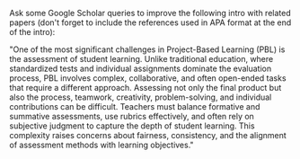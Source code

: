 Ask some Google Scholar queries to improve the following intro with related papers (don't forget to include the references used in APA format at the end of the intro):


"One of the most significant challenges in Project-Based Learning (PBL) is the assessment of student learning. Unlike traditional education, where standardized tests and individual assignments dominate the evaluation process, PBL involves complex, collaborative, and often open-ended tasks that require a different approach. Assessing not only the final product but also the process, teamwork, creativity, problem-solving, and individual contributions can be difficult. Teachers must balance formative and summative assessments, use rubrics effectively, and often rely on subjective judgment to capture the depth of student learning. This complexity raises concerns about fairness, consistency, and the alignment of assessment methods with learning objectives."



